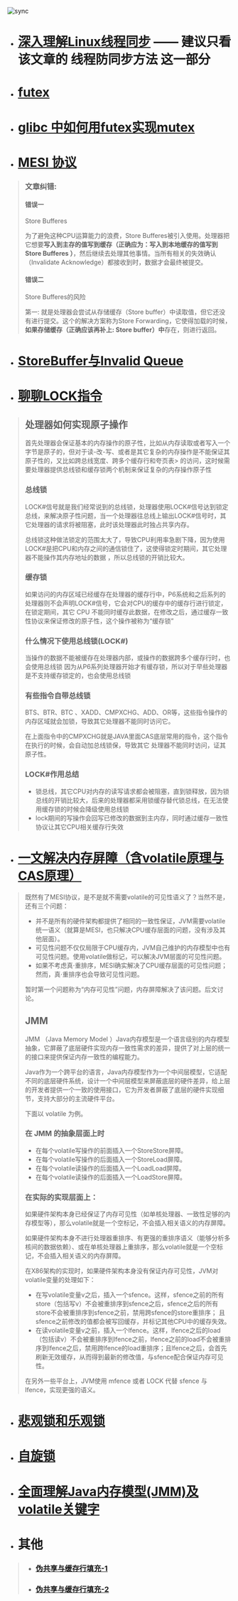 ![sync](README.assets/sync.png)

- # [深入理解Linux线程同步](https://blog.csdn.net/orangeboyye/article/details/125468728) —— 建议只看该文章的 线程防同步方法 这一部分
- # [ futex ](https://www.cnblogs.com/yysblog/archive/2012/11/03/2752728.html)
- # [glibc 中如何用futex实现mutex](https://zhuanlan.zhihu.com/p/343845048?utm_id=0)
- # [MESI 协议](https://www.cnblogs.com/yanlong300/p/8986041.html)
> ### 文章纠错: 
> 
> #### 错误一
> Store Bufferes
> 
> 为了避免这种CPU运算能力的浪费，Store Bufferes被引入使用。处理器把它想要**写入到主存的值写到缓存（正确应为：写入到本地缓存的值写到 Store Bufferes ）**，然后继续去处理其他事情。当所有相关的失效确认（Invalidate Acknowledge）都接收到时，数据才会最终被提交。
> 
> #### 错误二
> Store Bufferes的风险
> 
> 第一: 就是处理器会尝试从存储缓存（Store buffer）中读取值，但它还没有进行提交。这个的解决方案称为Store Forwarding，它使得加载的时候，**如果存储缓存（正确应该再补上: Store buffer）中**存在，则进行返回。
> 
- # [StoreBuffer与Invalid Queue](https://blog.csdn.net/wll1228/article/details/107775976)
- # [聊聊LOCK指令](https://albk.tech/%E8%81%8A%E8%81%8ACPU%E7%9A%84LOCK%E6%8C%87%E4%BB%A4.html)
> ## 处理器如何实现原子操作
> 首先处理器会保证基本的内存操作的原子性，比如从内存读取或者写入一个字节是原子的，但对于读-改-写、或者是其它复杂的内存操作是不能保证其原子性的，又比如跨总线宽度、跨多个缓存行和夸页表> 的访问，这时候需要处理器提供总线锁和缓存锁两个机制来保证复杂的内存操作原子性
> 
> ### 总线锁
> LOCK#信号就是我们经常说到的总线锁，处理器使用LOCK#信号达到锁定总线，来解决原子性问题，当一个处理器往总线上输出LOCK#信号时，其它处理器的请求将被阻塞，此时该处理器此时独占共享内存。
> 
> 总线锁这种做法锁定的范围太大了，导致CPU利用率急剧下降，因为使用LOCK#是把CPU和内存之间的通信锁住了，这使得锁定时期间，其它处理器不能操作其内存地址的数据 ，所以总线锁的开销比较大。
> 
> ### 缓存锁
> 如果访问的内存区域已经缓存在处理器的缓存行中，P6系统和之后系列的处理器则不会声明LOCK#信号，它会对CPU的缓存中的缓存行进行锁定，在锁定期间，其它 CPU 不能同时缓存此数据，在修改之后，通过缓存一致性协议来保证修改的原子性，这个操作被称为“缓存锁”
> 
> ### 什么情况下使用总线锁(LOCK#)
> 当操作的数据不能被缓存在处理器内部，或操作的数据跨多个缓存行时，也会使用总线锁
> 因为从P6系列处理器开始才有缓存锁，所以对于早些处理器是不支持缓存锁定的，也会使用总线锁
> 
> ### 有些指令自带总线锁
> BTS、BTR、BTC 、XADD、CMPXCHG、ADD、OR等，这些指令操作的内存区域就会加锁，导致其它处理器不能同时访问它。
> 
> 在上面指令中的CMPXCHG就是JAVA里面CAS底层常用的指令，这个指令在执行的时候，会自动加总线锁保，导致其它 处理器不能同时访问，证其原子性。
> 
> ### LOCK#作用总结
> - 锁总线，其它CPU对内存的读写请求都会被阻塞，直到锁释放，因为锁总线的开销比较大，后来的处理器都采用锁缓存替代锁总线，在无法使用缓存锁的时候会降级使用总线锁
> - lock期间的写操作会回写已修改的数据到主内存，同时通过缓存一致性协议让其它CPU相关缓存行失效

- # [一文解决内存屏障（含volatile原理与CAS原理）](https://monkeysayhi.github.io/2017/12/28/%E4%B8%80%E6%96%87%E8%A7%A3%E5%86%B3%E5%86%85%E5%AD%98%E5%B1%8F%E9%9A%9C/)
> 既然有了MESI协议，是不是就不需要volatile的可见性语义了？当然不是，还有三个问题：
>
> - 并不是所有的硬件架构都提供了相同的一致性保证，JVM需要volatile统一语义（就算是MESI，也只解决CPU缓存层面的问题，没有涉及其他层面）。
> - 可见性问题不仅仅局限于CPU缓存内，JVM自己维护的内存模型中也有可见性问题。使用volatile做标记，可以解决JVM层面的可见性问题。
> - 如果不考虑真·重排序，MESI确实解决了CPU缓存层面的可见性问题；然而，真·重排序也会导致可见性问题。
> 
> 暂时第一个问题称为“内存可见性”问题，内存屏障解决了该问题。后文讨论。
> ## JMM
> JMM （Java Memory Model ）Java内存模型是一个语言级别的内存模型抽象，它屏蔽了底层硬件实现内存一致性需求的差异，提供了对上层的统一的接口来提供保证内存一致性的编程能力。
> 
> Java作为一个跨平台的语言，Java内存模型作为一个中间层模型，它适配不同的底层硬件系统，设计一个中间层模型来屏蔽底层的硬件差异，给上层的开发者提供一个一致的使用接口，它为开发者屏蔽了底层的硬件实现细节，支持大部分的主流硬件平台。
> 
> 下面以 volatile 为例。
> 
> ### 在 JMM 的抽象层面上时 
> - 在每个volatile写操作的前面插入一个StoreStore屏障。
> - 在每个volatile写操作的后面插入一个StoreLoad屏障。
> - 在每个volatile读操作的后面插入一个LoadLoad屏障。
> - 在每个volatile读操作的后面插入一个LoadStore屏障。
> 
> ### 在实际的实现层面上：
> 
> 如果硬件架构本身已经保证了内存可见性（如单核处理器、一致性足够的内存模型等），那么volatile就是一个空标记，不会插入相关语义的内存屏障。
> 
> 如果硬件架构本身不进行处理器重排序、有更强的重排序语义（能够分析多核间的数据依赖）、或在单核处理器上重排序，那么volatile就是一个空标记，不会插入相关语义的内存屏障。
> 
> 在X86架构的实现时，如果硬件架构本身没有保证内存可见性，JVM对volatile变量的处理如下：
> 
> - 在写volatile变量v之后，插入一个sfence。这样，sfence之前的所有store（包括写v）不会被重排序到sfence之后，sfence之后的所有store不会被重排序到sfence之前，禁用跨sfence的store重排序； 且sfence之前修改的值都会被写回缓存，并标记其他CPU中的缓存失效。
> - 在读volatile变量v之前，插入一个lfence。这样，lfence之后的load（包括读v）不会被重排序到lfence之前，lfence之前的load不会被重排序到lfence之后，禁用跨lfence的load重排序；且lfence之后，会首先刷新无效缓存，从而得到最新的修改值，与sfence配合保证内存可见性。
> 
> 在另外一些平台上，JVM使用 mfence 或者 LOCK 代替 sfence 与 lfence，实现更强的语义。

- # [悲观锁和乐观锁](https://mp.weixin.qq.com/s?__biz=MzkwMDE1MzkwNQ==&mid=2247496062&idx=1&sn=c04e0b83f38c45d06538ebac69529ee1&source=41#wechat_redirect)
- # [自旋锁](https://www.cnblogs.com/cxuanBlog/p/11679883.html)
- # [全面理解Java内存模型(JMM)及volatile关键字](https://blog.csdn.net/javazejian/article/details/72772461?spm=1001.2014.3001.5506)
- # 其他
> - ### [伪共享与缓存行填充-1](https://blog.csdn.net/qq_27680317/article/details/78486220)
> - ### [伪共享与缓存行填充-2](https://blog.51cto.com/u_13561855/4035624)

